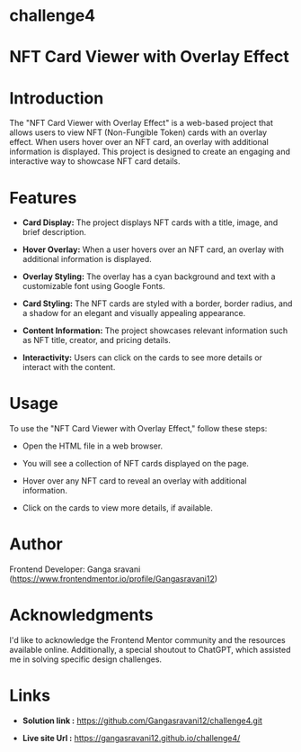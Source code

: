 # challenge4

# NFT Card Viewer with Overlay Effect

# Introduction

The "NFT Card Viewer with Overlay Effect" is a web-based project that allows users to view NFT (Non-Fungible Token) cards with an overlay effect. When users hover over an NFT card, an overlay with additional information is displayed. This project is designed to create an engaging and interactive way to showcase NFT card details.

# Features

 * **Card Display:** The project displays NFT cards with a title, image, and brief description.

 * **Hover Overlay:** When a user hovers over an NFT card, an overlay with additional information is displayed.

 * **Overlay Styling:** The overlay has a cyan background and text with a customizable font using Google Fonts.

 * **Card Styling:** The NFT cards are styled with a border, border radius, and a shadow for an elegant and visually appealing appearance.

 * **Content Information:** The project showcases relevant information such as NFT title, creator, and pricing details.

 * **Interactivity:** Users can click on the cards to see more details or interact with the content.

# Usage

To use the "NFT Card Viewer with Overlay Effect," follow these steps:

 * Open the HTML file in a web browser.

 * You will see a collection of NFT cards displayed on the page.

 * Hover over any NFT card to reveal an overlay with additional information.

 * Click on the cards to view more details, if available.



# Author

Frontend Developer: Ganga sravani (https://www.frontendmentor.io/profile/Gangasravani12)

# Acknowledgments

I'd like to acknowledge the Frontend Mentor community and the resources available online. Additionally, a special shoutout to ChatGPT, which assisted me in solving specific design challenges.

# Links

* **Solution link :** https://github.com/Gangasravani12/challenge4.git

* **Live site Url :** https://gangasravani12.github.io/challenge4/
